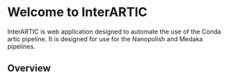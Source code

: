 # Welcome to InterARTIC

InterARTIC is web application designed to automate the use of the Conda artic pipeline. It is designed for use for the Nanopolish and Medaka pipelines.

## Overview

